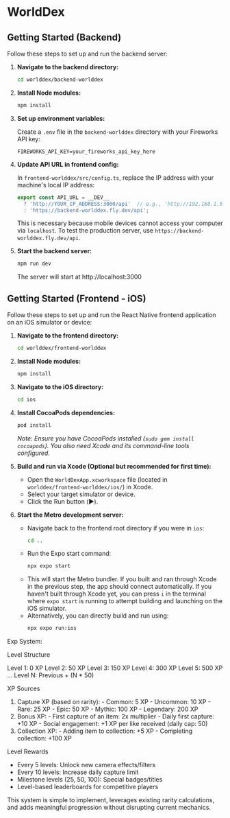 # WorldDex

## Getting Started (Backend)

Follow these steps to set up and run the backend server:

1. **Navigate to the backend directory:**

   ```bash
   cd worlddex/backend-worlddex
   ```

2. **Install Node modules:**

   ```bash
   npm install
   ```

3. **Set up environment variables:**

   Create a `.env` file in the `backend-worlddex` directory with your Fireworks API key:

   ```
   FIREWORKS_API_KEY=your_fireworks_api_key_here
   ```

4. **Update API URL in frontend config:**

   In `frontend-worlddex/src/config.ts`, replace the IP address with your machine's local IP address:

   ```typescript
   export const API_URL = __DEV__ 
     ? 'http://YOUR_IP_ADDRESS:3000/api'  // e.g., 'http://192.168.1.5:3000/api'
     : 'https://backend-worlddex.fly.dev/api';
   ```

   This is necessary because mobile devices cannot access your computer via `localhost`.
   To test the production server, use `https://backend-worlddex.fly.dev/api`.

5. **Start the backend server:**

   ```bash
   npm run dev
   ```

   The server will start at http://localhost:3000

## Getting Started (Frontend - iOS)

Follow these steps to set up and run the React Native frontend application on an iOS simulator or device:

1.  **Navigate to the frontend directory:**

    ```bash
    cd worlddex/frontend-worlddex
    ```

2.  **Install Node modules:**

    ```bash
    npm install
    ```

3.  **Navigate to the iOS directory:**

    ```bash
    cd ios
    ```

4.  **Install CocoaPods dependencies:**

    ```bash
    pod install
    ```

    _Note: Ensure you have CocoaPods installed (`sudo gem install cocoapods`). You also need Xcode and its command-line tools configured._

5.  **Build and run via Xcode (Optional but recommended for first time):**

    - Open the `WorldDexApp.xcworkspace` file (located in `worlddex/frontend-worlddex/ios/`) in Xcode.
    - Select your target simulator or device.
    - Click the Run button (▶︎).

6.  **Start the Metro development server:**
    - Navigate back to the frontend root directory if you were in `ios`:
      ```bash
      cd ..
      ```
    - Run the Expo start command:
      ```bash
      npx expo start
      ```
    - This will start the Metro bundler. If you built and ran through Xcode in the previous step, the app should connect automatically. If you haven't built through Xcode yet, you can press `i` in the terminal where `expo start` is running to attempt building and launching on the iOS simulator.
    - Alternatively, you can directly build and run using:
      ```bash
      npx expo run:ios
      ```


Exp System:

Level Structure

  Level 1:     0 XP
  Level 2:    50 XP
  Level 3:   150 XP
  Level 4:   300 XP
  Level 5:   500 XP
  ...
  Level N: Previous + (N * 50)

  XP Sources

  1. Capture XP (based on rarity):
    - Common: 5 XP
    - Uncommon: 10 XP
    - Rare: 25 XP
    - Epic: 50 XP
    - Mythic: 100 XP
    - Legendary: 200 XP
  2. Bonus XP:
    - First capture of an item: 2x multiplier
    - Daily first capture: +10 XP
    - Social engagement: +1 XP per like received (daily cap: 50)
  3. Collection XP:
    - Adding item to collection: +5 XP
    - Completing collection: +100 XP

  Level Rewards

  - Every 5 levels: Unlock new camera effects/filters
  - Every 10 levels: Increase daily capture limit
  - Milestone levels (25, 50, 100): Special badges/titles
  - Level-based leaderboards for competitive players

  This system is simple to implement, leverages existing rarity
  calculations, and adds meaningful progression without disrupting
  current mechanics.